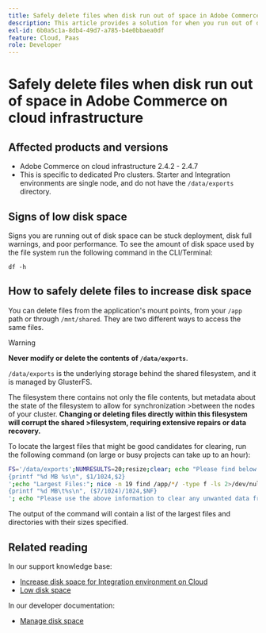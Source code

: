 ```yaml
---
title: Safely delete files when disk run out of space in Adobe Commerce on cloud infrastructure
description: This article provides a solution for when you run out of disk space and need to safely remove files. Before considering this action, review [Manage disk space](https://experienceleague.adobe.com/en/docs/commerce-cloud-service/user-guide/develop/storage/manage-disk-space#no-space-left) in our developer documentation. If the steps in that article are not appropriate for you or do not solve the issue, review the steps in this article.
exl-id: 6b0a5c1a-8db4-49d7-a785-b4e0bbaea0df
feature: Cloud, Paas
role: Developer
---
```

# Safely delete files when disk run out of space in Adobe Commerce on cloud infrastructure

## Affected products and versions

* Adobe Commerce on cloud infrastructure 2.4.2 - 2.4.7
* This is specific to dedicated Pro clusters. Starter and Integration environments are single node, and do not have the `/data/exports` directory.

## Signs of low disk space

Signs you are running out of disk space can be stuck deployment, disk full warnings, and poor performance.
To see the amount of disk space used by the file system run the following command in the CLI/Terminal:

`df -h`


## How to safely delete files to increase disk space

You can delete files from the application's mount points, from your `/app` path or through `/mnt/shared`. They are two different ways to access the same files.

>[!WARNING]
>
>**Never modify or delete the contents of `/data/exports`**.
>
>`/data/exports` is the underlying storage behind the shared filesystem, and it is managed by GlusterFS.
>
>The filesystem there contains not only the file contents, but metadata about the state of the filesystem to allow for synchronization >between the nodes of your cluster. **Changing or deleting files directly within this filesystem will corrupt the shared >filesystem, requiring extensive repairs or data recovery.**

To locate the largest files that might be good candidates for clearing, run the following command (on large or busy projects can take up to an hour):

```bash
FS='/data/exports';NUMRESULTS=20;resize;clear; echo "Please find below the Largest Directories and Files:";date;df -h $FS; echo "Largest Directories:";nice -n 19 find /app/*/ -type d -ls 2>/dev/null| sort -rnk1| head -n $NUMRESULTS| awk '
{printf "%d MB %s\n", $1/1024,$2}
';echo "Largest Files:"; nice -n 19 find /app/*/ -type f -ls 2>/dev/null| sort -rnk7| head -n $NUMRESULTS|awk '
{printf "%d MB\t%s\n", ($7/1024)/1024,$NF}
'; echo "Please use the above information to clear any unwanted data from the server, it is important this is done as soon as possible to ensure your server stays functional.";
```

The output of the command will contain a list of the largest files and directories with their sizes specified.

## Related reading

In our support knowledge base:

* [Increase disk space for Integration environment on Cloud](/help/how-to/general/increase-disk-space-for-integration-environment-on-cloud.md)
* [Low disk space](/help/troubleshooting/miscellaneous/low-disk-space.md)

In our developer documentation:

* [Manage disk space](https://experienceleague.adobe.com/en/docs/commerce-cloud-service/user-guide/develop/storage/manage-disk-space)
